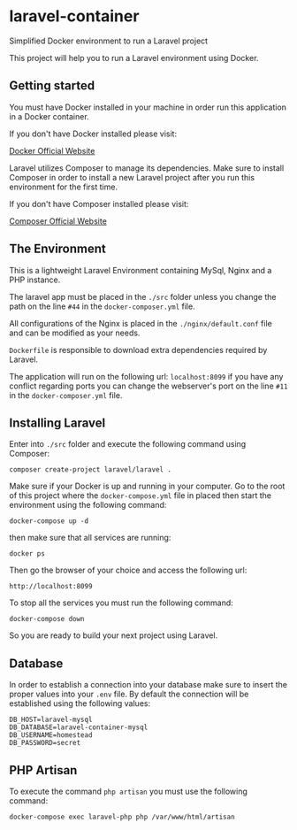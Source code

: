 # laravel-container

Simplified Docker environment to run a Laravel project

This project will help you to run a Laravel environment using Docker.

## Getting started

You must have Docker installed in your machine in order run this application in a Docker container.

If you don't have Docker installed please visit:

[Docker Official Website](https://www.docker.com/products/docker-desktop)

Laravel utilizes Composer to manage its dependencies. Make sure to install Composer in order to install a new Laravel project after you run this environment for the first time.

If you don't have Composer installed please visit:

[Composer Official Website](https://getcomposer.org/download/)

## The Environment

This is a lightweight Laravel Environment containing MySql, Nginx and a PHP instance.

The laravel app must be placed in the `./src` folder unless you change the path on the line `#44` in the `docker-composer.yml` file.

All configurations of the Nginx is placed in the `./nginx/default.conf` file and can be modified as your needs.

`Dockerfile` is responsible to download extra dependencies required by Laravel.

The application will run on the following url:
`localhost:8099` if you have any conflict regarding ports you can change the webserver's port on the line `#11` in the `docker-composer.yml` file.

## Installing Laravel

Enter into `./src` folder and execute the following command using Composer:

```
composer create-project laravel/laravel .
```

Make sure if your Docker is up and running in your computer.
Go to the root of this project where the `docker-compose.yml` file in placed then start the environment using the following command:

```
docker-compose up -d
```

then make sure that all services are running:

```
docker ps
```

Then go the browser of your choice and access the following url:

```
http://localhost:8099
```

To stop all the services you must run the following command:

```
docker-compose down
```

So you are ready to build your next project using Laravel.

## Database

In order to establish a connection into your database make sure to insert the proper values into your `.env` file. By default the connection will be established using the following values:

```
DB_HOST=laravel-mysql
DB_DATABASE=laravel-container-mysql
DB_USERNAME=homestead
DB_PASSWORD=secret
```

## PHP Artisan

To execute the command `php artisan` you must use the following command:

```
docker-compose exec laravel-php php /var/www/html/artisan
```
